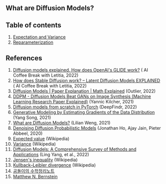 ## What are Diffusion Models?

## Table of contents
1. [Expectation and Variance](https://github.com/phykn/diffusion_models_tutorial/blob/main/00_theory/01_expectation_and_variance.ipynb)
2. [Reparameterization](https://github.com/phykn/diffusion_models_tutorial/blob/main/00_theory/02_reparameterization.ipynb)

## References
1. [Diffusion models explained. How does OpenAI's GLIDE work?](https://youtu.be/344w5h24-h8) (
AI Coffee Break with Letitia, 2022)
2. [How does Stable Diffusion work? – Latent Diffusion Models EXPLAINED](https://youtu.be/J87hffSMB60) (
AI Coffee Break with Letitia, 2022)
3. [Diffusion Models | Paper Explanation | Math Explained](https://youtu.be/HoKDTa5jHvg) (Outlier, 2022)
4. [DDPM - Diffusion Models Beat GANs on Image Synthesis (Machine Learning Research Paper Explained)](https://youtu.be/W-O7AZNzbzQ) (Yannic Kilcher, 2021)
5. [Diffusion models from scratch in PyTorch](https://youtu.be/a4Yfz2FxXiY) (DeepFindr, 2022)
6. [Generative Modeling by Estimating Gradients of the Data Distribution](https://yang-song.net/blog/2021/score) (Yang Song, 2021)
7. [What are Diffusion Models?](https://lilianweng.github.io/posts/2021-07-11-diffusion-models) (Lilian Weng, 2021)
8. [Denoising Diffusion Probabilistic Models](https://arxiv.org/abs/2006.11239) (Jonathan Ho, Ajay Jain, Pieter Abbeel, 2020)
9. [Expected value](https://en.wikipedia.org/wiki/Expected_value) (Wikipedia)
10. [Variance](https://en.wikipedia.org/wiki/Variance) (Wikipedia)
11. [Diffusion Models: A Comprehensive Survey of Methods and Applications](https://arxiv.org/abs/2209.00796) (Ling Yang, et al., 2022)
12. [Jensen's inequality](https://en.wikipedia.org/wiki/Jensen%27s_inequality) (Wikipedia)
13. [Kullback–Leibler divergence](https://en.wikipedia.org/wiki/Kullback%E2%80%93Leibler_divergence) (Wikipedia)
14. [공돌이의 수학정리노트](https://angeloyeo.github.io)
15. [Matthew N. Bernstein](https://mbernste.github.io)
